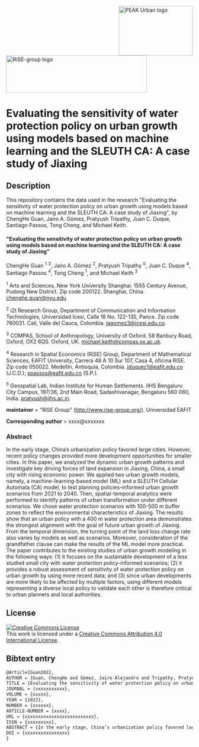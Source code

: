 <img src="figs/PEAKurban.png" alt="PEAK Urban logo" align="right" width ="200" height="133">

<img src="figs/logo_rise_eafit.png" alt="RiSE-group logo" align="middle" width ="380" height="100">


Evaluating the sensitivity of water protection policy on urban growth using models based on machine learning and the SLEUTH CA: A case study of Jiaxing
=================================================================================


## Description

This repository contains the data used in the research "Evaluating the sensitivity of water protection policy on urban growth using models based on machine learning and the SLEUTH CA: A case study of Jiaxing", by ChengHe Guan, Jairo A. Gómez, Pratyush Tripathy, Juan C. Duque, Santiago Passos, Tong Cheng, and Michael Keith.

#### "Evaluating the sensitivity of water protection policy on urban growth using models based on machine learning and the SLEUTH CA: A case study of Jiaxing"

ChengHe Guan <sup>1</sup> <sup>3</sup>, Jairo A. Gómez <sup>2</sup>, Pratyush Tripathy <sup>5</sup>, Juan C. Duque <sup>4</sup>, Santiago Passos <sup>4</sup>, Tong Cheng <sup>1</sup>, and Michael Keith <sup>3</sup>

<sup>1</sup> Arts and Sciences, New York University Shanghai. 1555 Century Avenue, Pudong New District. Zip code 200122. Shanghai, China. chenghe.guan@nyu.edu.

<sup>2</sup> i2t Research Group, Department of Communication and Information Technologies, Universidad Icesi, Calle 18 No. 122-135, Pance. Zip code 760031. Cali, Valle del Cauca, Colombia. jagomez3@icesi.edu.co.

<sup>3</sup> COMPAS, School of Anthropology, University of Oxford. 58 Banbury Road, Oxford, OX2 6QS. Oxford, UK. michael.keith@compas.ox.ac.uk.

<sup>4</sup> Research in Spatial Economics (RiSE) Group, Department of Mathematical Sciences, EAFIT University, Carrera 48 A 10 Sur 107, Casa 4, oficina RiSE. Zip code 050022. Medellín, Antioquia, Colombia. jduquec1@eafit.edu.co (J.C.D.); spassos@eafit.edu.co (S.P.).

<sup>5</sup> Geospatial Lab, Indian Institute for Human Settlements. IIHS Bengaluru City Campus, 197/36, 2nd Main Road, Sadashivanagar, Bengaluru 560 080, India. pratyush@iihs.ac.in.

__maintainer__ = "RiSE Group"  (http://www.rise-group.org/). Universidad EAFIT

__Corresponding author__ = xxxx@xxxxxxx

### Abstract

In the early stage, China’s urbanization policy favored large cities. However, recent policy changes provided more development opportunities for smaller cities. In this paper, we analyzed the dynamic urban growth patterns and investigate key driving forces of land expansion in Jiaxing, China, a small city with rising economic power. We applied two urban growth models, namely, a machine-learning-based model (ML) and a SLEUTH Cellular Automata (CA) model, to test planning policies–informed urban growth scenarios from 2021 to 2040. Then, spatial-temporal analytics were performed to identify patterns of urban transformation under different scenarios. We chose water protection scenarios with 100-500 m buffer zones to reflect the environmental characteristics of Jiaxing. The results show that an urban policy with a 400 m water protection area demonstrates the strongest alignment with the goal of future urban growth of Jiaxing. From the temporal dimension, the turning point of the land loss change rate also varies by models as well as scenarios. Moreover, consideration of the grandfather clause can make the results of the ML model more practical. The paper contributes to the existing studies of urban growth modeling in the following ways: (1) it focuses on the sustainable development of a less studied small city with water protection policy-informed scenarios; (2) it provides a robust assessment of sensitivity of water protection policy on urban growth by using more recent data; and (3) since urban developments are more likely to be affected by multiple factors, using different models representing a diverse local policy to validate each other is therefore critical to urban planners and local authorities.

## License

<a rel="license" href="http://creativecommons.org/licenses/by/4.0/"><img alt="Creative Commons License" style="border-width:0" src="https://i.creativecommons.org/l/by/4.0/88x31.png" /></a><br />This work is licensed under a <a rel="license" href="http://creativecommons.org/licenses/by/4.0/">Creative Commons Attribution 4.0 International License</a>.

## Bibtext entry

```tex
@Article{Guan2022,
AUTHOR = {Guan, ChengHe and Gómez, Jairo Alejandro and Tripathy, Pratyush and Duque, Juan Carlos and Passos, Santiago and Cheng, Tong and Keith, Michael},
TITLE = {Evaluating the sensitivity of water protection policy on urban growth using models based on machine learning and the SLEUTH CA: A case study of Jiaxing},
JOURNAL = {xxxxxxxxxxx},
VOLUME = {xxxxx},
YEAR = {2022},
NUMBER = {xxxxxx},
ARTICLE-NUMBER = {xxxx},
URL = {xxxxxxxxxxxxxxxxxxxxxxxxxx},
ISSN = {xxxxxxxxx},
ABSTRACT = {In the early stage, China’s urbanization policy favored large cities. However, recent policy changes provided more development opportunities for smaller cities. In this paper, we analyzed the dynamic urban growth patterns and investigate key driving forces of land expansion in Jiaxing, China, a small city with rising economic power. We applied two urban growth models, namely, a machine-learning-based model (ML) and a SLEUTH Cellular Automata (CA) model, to test planning policies–informed urban growth scenarios from 2021 to 2040. Then, spatial-temporal analytics were performed to identify patterns of urban transformation under different scenarios. We chose water protection scenarios with 100-500 m buffer zones to reflect the environmental characteristics of Jiaxing. The results show that an urban policy with a 400 m water protection area demonstrates the strongest alignment with the goal of future urban growth of Jiaxing. From the temporal dimension, the turning point of the land loss change rate also varies by models as well as scenarios. Moreover, consideration of the grandfather clause can make the results of the ML model more practical. The paper contributes to the existing studies of urban growth modeling in the following ways: (1) it focuses on the sustainable development of a less studied small city with water protection policy-informed scenarios; (2) it provides a robust assessment of sensitivity of water protection policy on urban growth by using more recent data; and (3) since urban developments are more likely to be affected by multiple factors, using different models representing a diverse local policy to validate each other is therefore critical to urban planners and local authorities.},
DOI = {xxxxxxxxxxxxxxxx}
}
```
